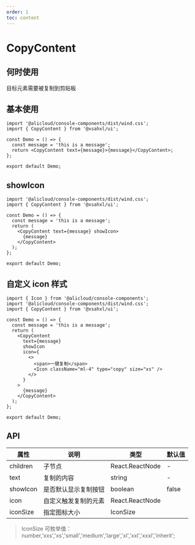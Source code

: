 ```yaml
---
order: 1
toc: content
---
```


# CopyContent

## 何时使用

目标元素需要被复制到剪贴板

## 基本使用

```tsx
import '@alicloud/console-components/dist/wind.css';
import { CopyContent } from '@xsahxl/ui';

const Demo = () => {
  const message = 'this is a message';
  return <CopyContent text={message}>{message}</CopyContent>;
};

export default Demo;
```

## showIcon

```tsx
import '@alicloud/console-components/dist/wind.css';
import { CopyContent } from '@xsahxl/ui';

const Demo = () => {
  const message = 'this is a message';
  return (
    <CopyContent text={message} showIcon>
      {message}
    </CopyContent>
  );
};

export default Demo;
```

## 自定义 icon 样式

```tsx
import { Icon } from '@alicloud/console-components';
import '@alicloud/console-components/dist/wind.css';
import { CopyContent } from '@xsahxl/ui';

const Demo = () => {
  const message = 'this is a message';
  return (
    <CopyContent
      text={message}
      showIcon
      icon={
        <>
          <span>一键复制</span>
          <Icon className="ml-4" type="copy" size="xs" />
        </>
      }
    >
      {message}
    </CopyContent>
  );
};

export default Demo;
```

## API

| 属性     | 说明                 | 类型            | 默认值 |
| -------- | -------------------- | --------------- | ------ |
| children | 子节点               | React.ReactNode | -      |
| text     | 复制的内容           | string          | -      |
| showIcon | 是否默认显示复制按钮 | boolean         | false  |
| icon     | 自定义触发复制的元素 | React.ReactNode |        |
| iconSize | 指定图标大小         | IconSize        |        |

> IconSize 可枚举值：number,'xxs','xs','small','medium','large','xl','xxl','xxxl','inherit';
